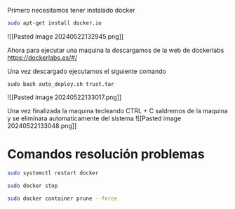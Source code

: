 
Primero necesitamos tener instalado docker
```Bash
sudo apt-get install docker.io
```
![[Pasted image 20240522132945.png]]

Ahora para ejecutar una maquina la descargamos de la web de dockerlabs
https://dockerlabs.es/#/

Una vez descargado ejecutamos el siguiente comando
```
sudo bash auto_deploy.sh trust.tar
```
![[Pasted image 20240522133017.png]]

Una vez finalizada la maquina tecleando CTRL + C saldremos de la maquina y se eliminara automaticamente del sistema
![[Pasted image 20240522133048.png]]

# Comandos resolución problemas
```Bash
sudo systemctl restart docker
```

```Bash
sudo docker stop
```

```Bash
sudo docker container prune --force
````